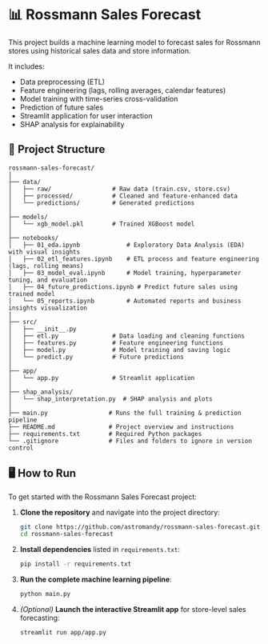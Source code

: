 # 📊 Rossmann Sales Forecast

This project builds a machine learning model to forecast sales for Rossmann stores using historical sales data and store information.

It includes:
- Data preprocessing (ETL)
- Feature engineering (lags, rolling averages, calendar features)
- Model training with time-series cross-validation
- Prediction of future sales
- Streamlit application for user interaction
- SHAP analysis for explainability

## 📁 Project Structure

```
rossmann-sales-forecast/
│
├── data/
│   ├── raw/                 # Raw data (train.csv, store.csv)
│   ├── processed/           # Cleaned and feature-enhanced data
│   └── predictions/         # Generated predictions
│
├── models/
│   └── xgb_model.pkl        # Trained XGBoost model
│
├── notebooks/
│   ├── 01_eda.ipynb             # Exploratory Data Analysis (EDA) with visual insights
│   ├── 02_etl_features.ipynb    # ETL process and feature engineering (lags, rolling means)
│   ├── 03_model_eval.ipynb      # Model training, hyperparameter tuning, and evaluation
│   ├── 04_future_predictions.ipynb # Predict future sales using trained model
│   └── 05_reports.ipynb         # Automated reports and business insights visualization
│
├── src/
│   ├── __init__.py
│   ├── etl.py               # Data loading and cleaning functions
│   ├── features.py          # Feature engineering functions
│   ├── model.py             # Model training and saving logic
│   └── predict.py           # Future predictions
│
├── app/
│   └── app.py               # Streamlit application
│
├── shap_analysis/
│   └── shap_interpretation.py  # SHAP analysis and plots
│
├── main.py                 # Runs the full training & prediction pipeline
├── README.md               # Project overview and instructions
├── requirements.txt        # Required Python packages
└── .gitignore              # Files and folders to ignore in version control
```

## 🖥️ How to Run

To get started with the Rossmann Sales Forecast project:

1. **Clone the repository** and navigate into the project directory:
   ```bash
   git clone https://github.com/astromandy/rossmann-sales-forecast.git
   cd rossmann-sales-forecast
   ```

2. **Install dependencies** listed in `requirements.txt`:
   ```bash
   pip install -r requirements.txt
   ```

3. **Run the complete machine learning pipeline**:
   ```bash
   python main.py
   ```

4. *(Optional)* **Launch the interactive Streamlit app** for store-level sales forecasting:
   ```bash
   streamlit run app/app.py
   
